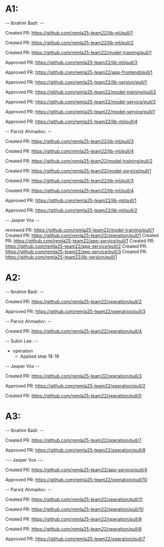 # A1:

-- Ibrahim Badr: --

Created PR: https://github.com/remla25-team22/lib-ml/pull/1

Created PR: https://github.com/remla25-team22/lib-ml/pull/2

Created PR: https://github.com/remla25-team22/model-training/pull/1

Approved PR: https://github.com/remla25-team22/lib-ml/pull/3

Approved PR: https://github.com/remla25-team22/app-frontend/pull/1

Approved PR: https://github.com/remla25-team22/lib-version/pull/1

Approved PR: https://github.com/remla25-team22/model-training/pull/2

Approved PR: https://github.com/remla25-team22/model-service/pull/2

Approved PR: https://github.com/remla25-team22/model-service/pull/1

Approved PR: https://github.com/remla25-team22/lib-ml/pull/4



-- Parviz Ahmadov: --

Created PR: https://github.com/remla25-team22/lib-ml/pull/3

Created PR: https://github.com/remla25-team22/lib-ml/pull/4

Created PR: https://github.com/remla25-team22/model-training/pull/2

Created PR: https://github.com/remla25-team22/model-service/pull/1

Created PR: https://github.com/remla25-team22/lib-ml/pull/3

Created PR: https://github.com/remla25-team22/lib-ml/pull/4

Approved PR: https://github.com/remla25-team22/lib-ml/pull/1

Approved PR: https://github.com/remla25-team22/lib-ml/pull/2


-- Jasper Vos --

reviewed PR: https://github.com/remla25-team22/model-training/pull/1
Created PR: https://github.com/remla25-team22/operation/pull/1
Created PR: https://github.com/remla25-team22/app-service/pull/1
Created PR: https://github.com/remla25-team22/app-service/pull/2
Created PR: https://github.com/remla25-team22/app-service/pull/3
Created PR: https://github.com/remla25-team22/lib-version/pull/1

# A2:

-- Ibrahim Badr: --

Created PR: https://github.com/remla25-team22/operation/pull/2

Approved PR: https://github.com/remla25-team22/operation/pull/3


-- Parviz Ahmadov: --

Created PR: https://github.com/remla25-team22/operation/pull/4

-- Subin Lee: --
 - operation
     - Applied step 18-19

-- Jasper Vos --

Created PR: https://github.com/remla25-team22/operation/pull/3

Approved PR: https://github.com/remla25-team22/operation/pull/2

Created PR: https://github.com/remla25-team22/operation/pull/5


  
# A3:

-- Ibrahim Badr: --

Created PR: https://github.com/remla25-team22/operation/pull/7

Approved PR: https://github.com/remla25-team22/operation/pull/8


--- Jasper Vos ---

Created PR: https://github.com/remla25-team22/app-service/pull/4

Approved PR: https://github.com/remla25-team22/operation/pull/10


-- Parviz Ahmadov: --

Created PR: https://github.com/remla25-team22/operation/pull/11

Created PR: https://github.com/remla25-team22/operation/pull/10

Created PR: https://github.com/remla25-team22/operation/pull/8

Created PR: https://github.com/remla25-team22/operation/pull/6

Approved PR: https://github.com/remla25-team22/operation/pull/7